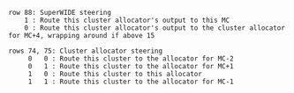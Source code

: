     row 88: SuperWIDE steering
        1 : Route this cluster allocator's output to this MC
        0 : Route this cluster allocator's output to the cluster allocator for MC+4, wrapping around if above 15

    rows 74, 75: Cluster allocator steering
         0   0 : Route this cluster to the allocator for MC-2
         0   1 : Route this cluster to the allocator for MC+1
         1   0 : Route this cluster to this allocator
         1   1 : Route this cluster to the allocator for MC-1

